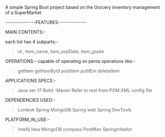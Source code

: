 A simple Spring Boot project based on the Grocery inventory management of  a SuperMarket 


---------------FEATURES--------------

MAIN CONTENTS:-

each list has 4 subparts:-
> id ,
> item_name,
> item_expDate,
> item_grade


OPERATIONS:-
capable of operating on penta operations like:-
>getItem
>getItemById
>postItem
>putItEm
>deleteItem


APPLICATIONS SPECS:-
>Java ver-17
>Build -Maven
> Refer to rest from POM.XML config file


DEPENDENCIES USED:-
>Lombok
>Spring MongoDB
>Spring web
>Spring DevTools


PLATFORM_IN_USE:-
>Intellij Idea
>MongoDB compass
>PostMan
>SpringInitializr
